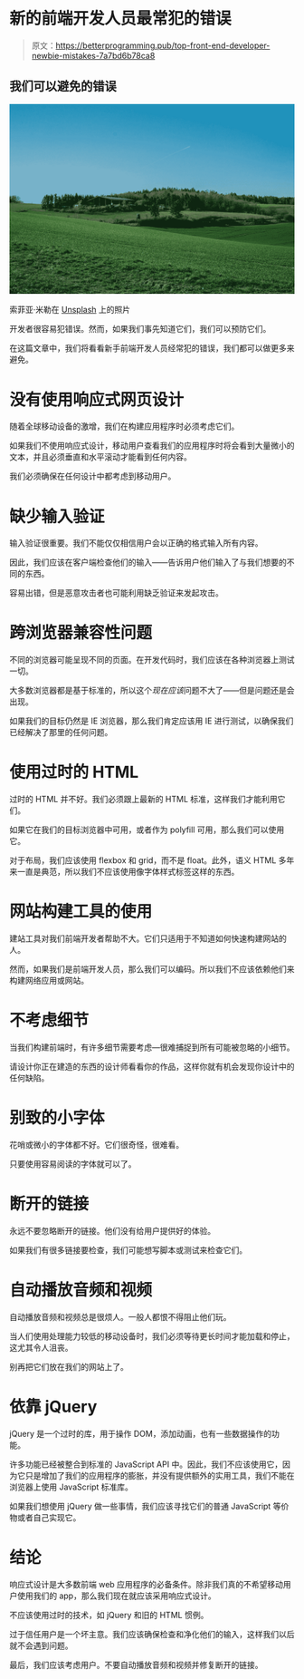 # 新的前端开发人员最常犯的错误

> 原文：<https://betterprogramming.pub/top-front-end-developer-newbie-mistakes-7a7bd6b78ca8>

## 我们可以避免的错误

![](img/037b77b21df09934b447137e7d378815.png)

索菲亚·米勒在 [Unsplash](https://unsplash.com?utm_source=medium&utm_medium=referral) 上的照片

开发者很容易犯错误。然而，如果我们事先知道它们，我们可以预防它们。

在这篇文章中，我们将看看新手前端开发人员经常犯的错误，我们都可以做更多来避免。

# **没有使用响应式网页设计**

随着全球移动设备的激增，我们在构建应用程序时必须考虑它们。

如果我们不使用响应式设计，移动用户查看我们的应用程序时将会看到大量微小的文本，并且必须垂直和水平滚动才能看到任何内容。

我们必须确保在任何设计中都考虑到移动用户。

# **缺少输入验证**

输入验证很重要。我们不能仅仅相信用户会以正确的格式输入所有内容。

因此，我们应该在客户端检查他们的输入——告诉用户他们输入了与我们想要的不同的东西。

容易出错，但是恶意攻击者也可能利用缺乏验证来发起攻击。

# 跨浏览器兼容性问题

不同的浏览器可能呈现不同的页面。在开发代码时，我们应该在各种浏览器上测试一切。

大多数浏览器都是基于标准的，所以这个*现在应该*问题不大了——但是问题还是会出现。

如果我们的目标仍然是 IE 浏览器，那么我们肯定应该用 IE 进行测试，以确保我们已经解决了那里的任何问题。

# **使用过时的 HTML**

过时的 HTML 并不好。我们必须跟上最新的 HTML 标准，这样我们才能利用它们。

如果它在我们的目标浏览器中可用，或者作为 polyfill 可用，那么我们可以使用它。

对于布局，我们应该使用 flexbox 和 grid，而不是 float。此外，语义 HTML 多年来一直是典范，所以我们不应该使用像字体样式标签这样的东西。

# 网站构建工具的使用

建站工具对我们前端开发者帮助不大。它们只适用于不知道如何快速构建网站的人。

然而，如果我们是前端开发人员，那么我们可以编码。所以我们不应该依赖他们来构建网络应用或网站。

# 不考虑细节

当我们构建前端时，有许多细节需要考虑—很难捕捉到所有可能被忽略的小细节。

请设计你正在建造的东西的设计师看看你的作品，这样你就有机会发现你设计中的任何缺陷。

# 别致的小字体

花哨或微小的字体都不好。它们很奇怪，很难看。

只要使用容易阅读的字体就可以了。

# 断开的链接

永远不要忽略断开的链接。他们没有给用户提供好的体验。

如果我们有很多链接要检查，我们可能想写脚本或测试来检查它们。

# 自动播放音频和视频

自动播放音频和视频总是很烦人。一般人都恨不得阻止他们玩。

当人们使用处理能力较低的移动设备时，我们必须等待更长时间才能加载和停止，这尤其令人沮丧。

别再把它们放在我们的网站上了。

# 依靠 jQuery

jQuery 是一个过时的库，用于操作 DOM，添加动画，也有一些数据操作的功能。

许多功能已经被整合到标准的 JavaScript API 中。因此，我们不应该使用它，因为它只是增加了我们的应用程序的膨胀，并没有提供额外的实用工具，我们不能在浏览器上使用 JavaScript 标准库。

如果我们想使用 jQuery 做一些事情，我们应该寻找它们的普通 JavaScript 等价物或者自己实现它。

# 结论

响应式设计是大多数前端 web 应用程序的必备条件。除非我们真的不希望移动用户使用我们的 app，那么我们现在就应该采用响应式设计。

不应该使用过时的技术，如 jQuery 和旧的 HTML 惯例。

过于信任用户是一个坏主意。我们应该确保检查和净化他们的输入，这样我们以后就不会遇到问题。

最后，我们应该考虑用户。不要自动播放音频和视频并修复断开的链接。